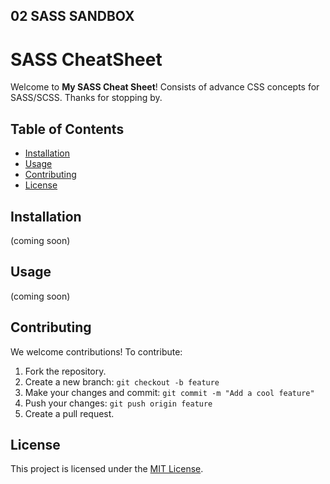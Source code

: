 ## 02 SASS SANDBOX
# SASS CheatSheet

Welcome to **My SASS Cheat Sheet**! Consists of advance CSS concepts for SASS/SCSS. Thanks for stopping by.

## Table of Contents
- [Installation](#installation)
- [Usage](#usage)
- [Contributing](#contributing)
- [License](#license)

## Installation
(coming soon)

## Usage
(coming soon)

## Contributing
We welcome contributions! To contribute:
1. Fork the repository.
2. Create a new branch: `git checkout -b feature`
3. Make your changes and commit: `git commit -m "Add a cool feature"`
4. Push your changes: `git push origin feature`
5. Create a pull request.

## License
This project is licensed under the [MIT License](LICENSE). 
